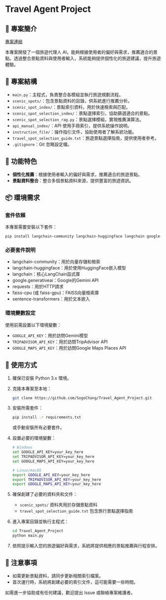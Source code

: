 # Travel Agent Project

## 🧭 專案簡介 
[專案連結](https://github.com/SogoChang/Travel_Agent_Project.git)

本專案開發了一個旅遊代理人 AI，能夠根據使用者的偏好與需求，推薦適合的景點。透過整合景點資料與使用者輸入，系統能夠提供個性化的旅遊建議，提升旅遊體驗。

## 📂 專案結構

* `main.py`：主程式，負責整合各模組並執行旅遊規劃流程。
* `scenic_spots/`：包含景點資料的目錄，供系統進行推薦分析。
* `scenic_spot_index/`：景點索引資料，用於快速檢索與匹配。
* `scenic_spot_selection_index/`：景點選擇索引，協助篩選適合的景點。
* `scenic_spot_selection_rag.py`：景點選擇模組，實現推薦演算法。
* `api_manual_index/`：API 使用手冊索引，提供系統操作說明。
* `instruction_file/`：操作指引文件，協助使用者了解系統功能。
* `travel_spot_selection_guide.txt`：旅遊景點選擇指南，提供使用者參考。
* `.gitignore`：Git 忽略設定檔。

## 🧠 功能特色

* **個性化推薦**：根據使用者輸入的偏好與需求，推薦適合的旅遊景點。
* **景點資料整合**：整合多個景點資料來源，提供豐富的旅遊資訊。

## 📦 環境需求

### 套件依賴

本專案需要安裝以下套件：

```bash
pip install langchain-community langchain-huggingface langchain google-generativeai requests faiss-cpu sentence-transformers
```

### 必要套件說明
* langchain-community：用於向量存儲和檢索
* langchain-huggingface：用於使用HuggingFace嵌入模型
* langchain：核心LangChain函式庫
* google.generativeai：Google的Gemini API
* requests：用於HTTP請求
* faiss-cpu (或 faiss-gpu)：FAISS向量檢索庫
* sentence-transformers：用於文本嵌入

### 環境變數設定

使用前需設置以下環境變數：
* `GOOGLE_API_KEY`：用於訪問Gemini模型
* `TRIPADVISOR_API_KEY`：用於訪問TripAdvisor API
* `GOOGLE_MAPS_API_KEY`：用於訪問Google Maps Places API

## 🚀 使用方式

1. 確保已安裝 Python 3.x 環境。
2. 克隆本專案至本地：

   ```bash
   git clone https://github.com/SogoChang/Travel_Agent_Project.git
   ```
3. 安裝所需套件：

   ```bash
   pip install -r requirements.txt
   ```
   或手動安裝所有必要套件。

4. 設置必要的環境變數：

   ```bash
   # Windows
   set GOOGLE_API_KEY=your_key_here
   set TRIPADVISOR_API_KEY=your_key_here
   set GOOGLE_MAPS_API_KEY=your_key_here
   
   # Linux/macOS
   export GOOGLE_API_KEY=your_key_here
   export TRIPADVISOR_API_KEY=your_key_here
   export GOOGLE_MAPS_API_KEY=your_key_here
   ```

5. 確保創建了必要的資料夾和文件：
   - `scenic_spots/` 資料夾用於存儲景點資料
   - `travel_spot_selection_guide.txt` 包含旅行景點選擇指南

6. 進入專案目錄並執行主程式：

   ```bash
   cd Travel_Agent_Project
   python main.py
   ```
7. 依照提示輸入您的旅遊偏好與需求，系統將提供相應的景點推薦與行程安排。

## 📌 注意事項

* 如需更新景點資料，請同步更新相關索引檔案。
* 首次運行時，系統將創建必要的索引文件，這可能需要一些時間。


如需進一步協助或有任何建議，歡迎提出 Issue 或聯絡專案維護者。